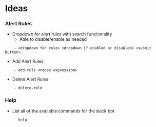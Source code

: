 # Ideas

### Alert Rules
- Dropdown for alert rules with search functionality
    - Able to disable/enable as needed
```
    - <dropdown for rule> <dropdown if enabled or disabled> <submit button>
```

- Add Alert Rules
```
    - add-rule <regex expression>
```

- Delete Alert Rules
```
    - delete-rule
```

### Help

- List all of the available commands for the slack bot
```
    - help
```